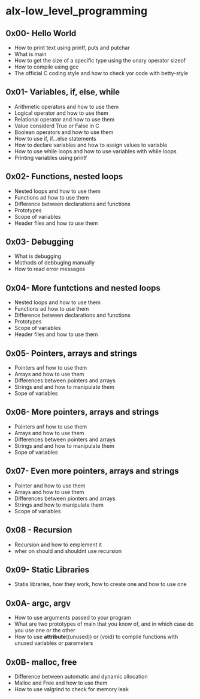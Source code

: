 # alx-low_level_programming
## 0x00- Hello World
- How to print text using printf, puts and putchar
- What is main
- How to get the size of a specific type using the unary operator sizeof
- How to compile using gcc
- The official C coding style and how to check yor code with betty-style
## 0x01- Variables, if, else, while
- Arithmetic operators and how to use them
- Logical operator and how to use them
- Relational operator and how to use them
- Value considerd True or False in C
- Boolean operators and how to use them
- How to use if, if...else statements
- How to declare variables and how to assign values to variable
- How to use while loops and how to use variables with while loops
- Printing variables using printf
## 0x02- Functions, nested loops
- Nested loops and how to use them
- Functions ad how to use them
- Difference between declarations and functions
- Prototypes
- Scope of variables
- Header files and how to use them
## 0x03- Debugging
- What is debugging
- Mothods of debbuging manually
- How to read error messages
## 0x04- More funtctions and nested loops
- Nested loops and how to use them
- Functions ad how to use them
- Difference between declarations and functions
- Prototypes
- Scope of variables
- Header files and how to use them
## 0x05- Pointers, arrays and strings
- Pointers anf how to use them
- Arrays and how to use them
- Differences between pointers and arrays
- Strings and and how to manipulate them
- Sope of variables
## 0x06- More pointers, arrays and strings
- Pointers anf how to use them
- Arrays and how to use them
- Differences between pointers and arrays
- Strings and and how to manipulate them
- Sope of variables
## 0x07- Even more pointers, arrays and strings
- Pointer and how to use them
- Arrays and how to use them
- Differences between pionters and arrays
- Strings and how to manipulate them
- Scope of variables
## 0x08 - Recursion
- Recursion and how to emplement it
- wher on should and shouldnt use recursion
## 0x09- Static Libraries
- Statis libraries, how they work, how to create one and how to use one
## 0x0A- argc, argv
- How to use arguments passed to your program
- What are two prototypes of main that you know of, and in which case do you use one or the other
- How to use __attribute__((unused)) or (void) to compile functions with unused variables or parameters
## 0x0B- malloc, free
- Difference between automatic and dynamic allocation
- Malloc and Free and how to use them
- How to use valgrind to check for memory leak

